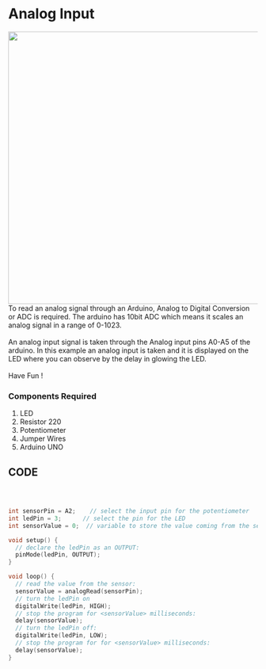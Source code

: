 <h1>Analog Input</h1>

<div>
    <img width=550 align=right src="https://github.com/Curovearth/Dive-into-Electronics/blob/main/Basics%201/05-Analog%20Input/Analog%20Input.png">
    <p>To read an analog signal through an Arduino, Analog to Digital Conversion or ADC is required. The arduino has 10bit ADC which means it scales an analog signal in a range of 0-1023.<br><br>
      An analog input signal is taken through the Analog input pins A0-A5 of the arduino. In this example an analog input is taken and it is displayed on the LED where you can observe by the delay in glowing the LED.<br><br>
  Have Fun !</p>
    
  <h3>Components Required</h3>
  <ol>
    <li>LED</li>
    <li>Resistor 220</li>
    <li>Potentiometer</li>
    <li>Jumper Wires</li>
    <li>Arduino UNO</li>
  </ol>
    
</div>


  
## CODE
```C++



int sensorPin = A2;    // select the input pin for the potentiometer
int ledPin = 3;      // select the pin for the LED
int sensorValue = 0;  // variable to store the value coming from the sensor

void setup() {
  // declare the ledPin as an OUTPUT:
  pinMode(ledPin, OUTPUT);
}

void loop() {
  // read the value from the sensor:
  sensorValue = analogRead(sensorPin);
  // turn the ledPin on
  digitalWrite(ledPin, HIGH);
  // stop the program for <sensorValue> milliseconds:
  delay(sensorValue);
  // turn the ledPin off:
  digitalWrite(ledPin, LOW);
  // stop the program for for <sensorValue> milliseconds:
  delay(sensorValue);
}


```
